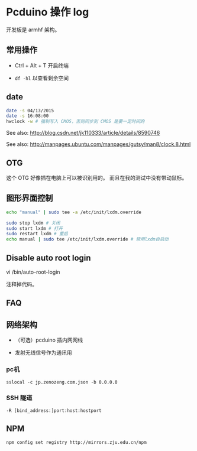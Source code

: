 # Pcduino 操作 log

开发板是 armhf 架构。

## 常用操作

- Ctrl + Alt + T 开启终端

- `df -hl` 以查看剩余空间

## date

```bash
date -s 04/13/2015
date -s 16:08:00
hwclock -w # 强制写入 CMOS，否则同步到 CMOS 是要一定时间的
```

See also: http://blog.csdn.net/jk110333/article/details/8590746

See also: http://manpages.ubuntu.com/manpages/gutsy/man8/clock.8.html

## OTG

这个 OTG 好像插在电脑上可以被识别用的。
而且在我的测试中没有带动鼠标。

## 图形界面控制

```bash
echo "manual" | sudo tee -a /etc/init/lxdm.override
```

```bash
sudo stop lxdm # 关闭
sudo start lxdm # 打开
sudo restart lxdm # 重启
echo manual | sudo tee /etc/init/lxdm.override # 禁用lxdm自启动
```

## Disable auto root login

vi /bin/auto-root-login

注释掉代码。

## FAQ

## 网络架构

- （可选）pcduino 插内网网线

- 发射无线信号作为通讯用

### pc机

```
sslocal -c jp.zenozeng.com.json -b 0.0.0.0
```

### SSH 隧道

```
-R [bind_address:]port:host:hostport
```

## NPM

```bash
npm config set registry http://mirrors.zju.edu.cn/npm
```
